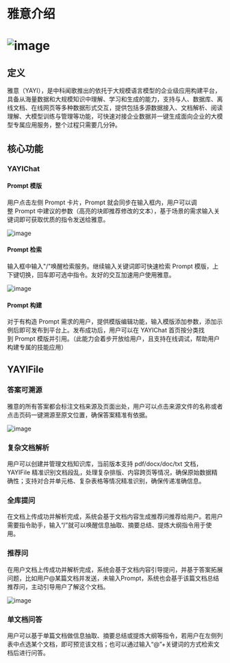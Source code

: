 # 雅意介绍

# ![image](https://alidocs.oss-cn-zhangjiakou.aliyuncs.com/res/r4mlQmJDNPRBlxow/img/da99ba79-6c68-422e-b7c1-6d4d82cbf7d6.jpeg)

## 定义

雅意（YAYI），是中科闻歌推出的依托于大规模语言模型的企业级应用构建平台，具备从海量数据和大规模知识中理解、学习和生成的能力，支持与人、数据库、离线文档、在线网页等多种数据形式交互，提供包括多源数据接入、文档解析、阅读理解、大模型训练与管理等功能，可快速对接企业数据并一键生成面向企业的大模型专属应用服务，整个过程只需要几分钟。

## 核心功能

### YAYIChat

#### Prompt 模版

用户点击左侧 Prompt 卡片，Prompt 就会同步在输入框内，用户可以调整 Prompt 中建议的参数（高亮的块即推荐修改的文本），基于场景的需求输入关键词即可获取优质的指令发送给雅意。

![image](https://alidocs.oss-cn-zhangjiakou.aliyuncs.com/res/r4mlQmJDNPRBlxow/img/015dcc5d-5734-4fe4-bd95-f1ce3ca94876.jpg)

#### Prompt 检索

输入框中输入"/"唤醒检索服务。继续输入关键词即可快速检索 Prompt 模版，上下键切换，回车即可选中指令。友好的交互加速用户使用雅意。

![image](https://alidocs.oss-cn-zhangjiakou.aliyuncs.com/res/r4mlQmJDNPRBlxow/img/2ccd7c5f-170a-4a36-bb03-f160bdf94eed.jpg)

#### Prompt 构建

对于有构造 Prompt 需求的用户，提供模版编辑功能，输入模版添加参数，添加示例后即可发布到平台上。发布成功后，用户可以在 YAYIChat 首页按分类找到 Prompt 模版并引用。（此能力会着步开放给用户，且支持在线调试，帮助用户构建专属的技能应用）

## YAYIFile

### 答案可溯源

雅意的所有答案都会标注文档来源及页面出处，用户可以点击来源文件的名称或者点击页码一键溯源至原文位置，确保答案精准有依据。

![image](https://alidocs.oss-cn-zhangjiakou.aliyuncs.com/res/r4mlQmJDNPRBlxow/img/f7e99675-969e-493a-b4b2-458f5a189bd9.jpg)

### 复杂文档解析

用户可以创建并管理文档知识库，当前版本支持 pdf/docx/doc/txt 文档，YAYIFile 精准识别文档段乱，处理复杂排版、内容跨页等情况，确保原始数据精确性；支持对合并单元格、复杂表格等情况精准识别，确保传递准确信息。

### 全库提问

在文档上传成功并解析完成，系统会基于文档内容生成推荐问推荐给用户。若用户需要指令助手，输入“/”就可以唤醒信息抽取、摘要总结、提炼大纲指令用于使用。

### 推荐问

在用户文档上传成功并解析完成，系统会基于文档内容引导提问，并基于答案拓展问题，比如用户@某篇文档并发送，未输入Prompt，系统也会基于该篇文档总结推荐问，主动引导用户了解这个文档。

![image](https://alidocs.oss-cn-zhangjiakou.aliyuncs.com/res/r4mlQmJDNPRBlxow/img/8a40a3fb-5d5e-40cc-93f4-4fc75888cca5.jpg)

### 单文档问答

用户可以基于单篇文档做信息抽取、摘要总结或提炼大纲等指令，若用户在左侧列表中点选某个文档，即可预览该文档；也可以通过输入“@”+关键词的方式检索文档后进行问答。